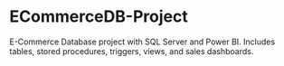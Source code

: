 # ECommerceDB-Project
E-Commerce Database project with SQL Server and Power BI. Includes tables, stored procedures, triggers, views, and sales dashboards.
